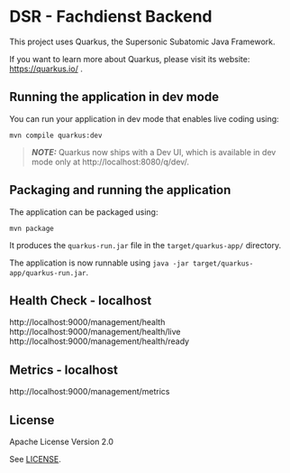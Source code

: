 # DSR - Fachdienst Backend

This project uses Quarkus, the Supersonic Subatomic Java Framework.

If you want to learn more about Quarkus, please visit its website: https://quarkus.io/ .

## Running the application in dev mode

You can run your application in dev mode that enables live coding using:
```shell script
mvn compile quarkus:dev
```

> **_NOTE:_**  Quarkus now ships with a Dev UI, which is available in dev mode only at http://localhost:8080/q/dev/.

## Packaging and running the application

The application can be packaged using:
```shell script
mvn package
```
It produces the `quarkus-run.jar` file in the `target/quarkus-app/` directory.

The application is now runnable using `java -jar target/quarkus-app/quarkus-run.jar`.

## Health Check - localhost
http://localhost:9000/management/health         <br>
http://localhost:9000/management/health/live    <br>
http://localhost:9000/management/health/ready   <br>

## Metrics - localhost
http://localhost:9000/management/metrics

## License

Apache License Version 2.0

See [LICENSE](./LICENSE).
